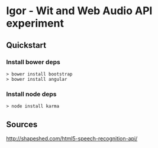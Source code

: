 # Igor - Wit and Web Audio API experiment

## Quickstart

### Install bower deps

```
> bower install bootstrap
> bower install angular
```

### Install node deps

```
> node install karma
```

## Sources

http://shapeshed.com/html5-speech-recognition-api/
